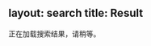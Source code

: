 ﻿layout: search
title: Result
---
<div  id="container" class="page">
  <div id="st-results-container" class="st-search-container" style="width:80%">正在加载搜索结果，请稍等。</div>
  <style>.st-result-text {
  background: #fafafa;
  display: block;
  border-left: 0.5em solid #ccc;
  -webkit-transition: border-left 0.45s;
  -moz-transition: border-left 0.45s;
  -o-transition: border-left 0.45s;
  -ms-transition: border-left 0.45s;
  transition: border-left 0.45s;
  padding: 0.5em;
}
@media only screen and (min-width: 768px) {
  .st-result-text {
    padding: 1em;
  }
}
.st-result-text:hover {
  border-left: 0.5em solid #ea6753;
}
.st-result-text h3 a{
  color: #2ca6cb;
  line-height: 1.5;
  font-size: 22px;
}
.st-snippet em {
  font-weight: bold;
  color: #ea6753;
}</style>
<script type="text/javascript">
  (function(w,d,t,u,n,s,e){w['SwiftypeObject']=n;w[n]=w[n]||function(){
  (w[n].q=w[n].q||[]).push(arguments);};s=d.createElement(t);
  e=d.getElementsByTagName(t)[0];s.async=1;s.src=u;e.parentNode.insertBefore(s,e);
  })(window,document,'script','//s.swiftypecdn.com/install/v2/st.js','_st');
  
  _st('install','d-psXf7Azq34os63dEAz','2.0.0');
</script>